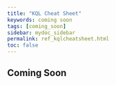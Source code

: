 ```yaml
---
title: "KQL Cheat Sheet"
keywords: coming soon
tags: [coming_soon]
sidebar: mydoc_sidebar
permalink: ref_kqlcheatsheet.html
toc: false
---
```


## Coming Soon
